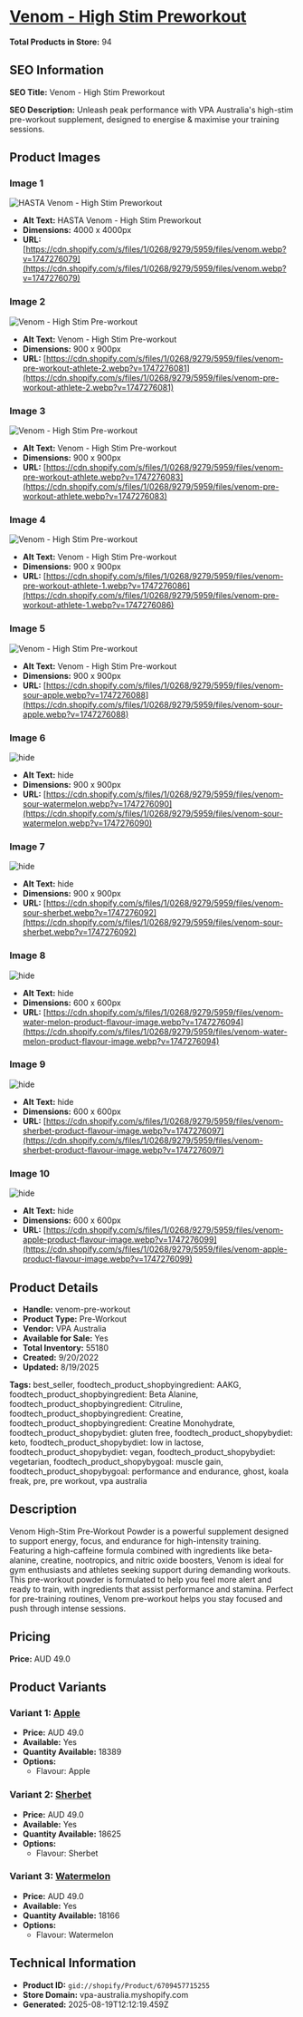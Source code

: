 # [Venom - High Stim Preworkout](https://vpa-australia.myshopify.com/products/venom-pre-workout)

**Total Products in Store:** 94

## SEO Information

**SEO Title:** Venom - High Stim Preworkout

**SEO Description:** Unleash peak performance with VPA Australia's high-stim pre-workout supplement, designed to energise & maximise your training sessions.

## Product Images

### Image 1
![HASTA Venom - High Stim Preworkout](https://cdn.shopify.com/s/files/1/0268/9279/5959/files/venom.webp?v=1747276079)

- **Alt Text:** HASTA Venom - High Stim Preworkout
- **Dimensions:** 4000 x 4000px
- **URL:** [https://cdn.shopify.com/s/files/1/0268/9279/5959/files/venom.webp?v=1747276079](https://cdn.shopify.com/s/files/1/0268/9279/5959/files/venom.webp?v=1747276079)

### Image 2
![Venom - High Stim Pre-workout](https://cdn.shopify.com/s/files/1/0268/9279/5959/files/venom-pre-workout-athlete-2.webp?v=1747276081)

- **Alt Text:** Venom - High Stim Pre-workout
- **Dimensions:** 900 x 900px
- **URL:** [https://cdn.shopify.com/s/files/1/0268/9279/5959/files/venom-pre-workout-athlete-2.webp?v=1747276081](https://cdn.shopify.com/s/files/1/0268/9279/5959/files/venom-pre-workout-athlete-2.webp?v=1747276081)

### Image 3
![Venom - High Stim Pre-workout](https://cdn.shopify.com/s/files/1/0268/9279/5959/files/venom-pre-workout-athlete.webp?v=1747276083)

- **Alt Text:** Venom - High Stim Pre-workout
- **Dimensions:** 900 x 900px
- **URL:** [https://cdn.shopify.com/s/files/1/0268/9279/5959/files/venom-pre-workout-athlete.webp?v=1747276083](https://cdn.shopify.com/s/files/1/0268/9279/5959/files/venom-pre-workout-athlete.webp?v=1747276083)

### Image 4
![Venom - High Stim Pre-workout](https://cdn.shopify.com/s/files/1/0268/9279/5959/files/venom-pre-workout-athlete-1.webp?v=1747276086)

- **Alt Text:** Venom - High Stim Pre-workout
- **Dimensions:** 900 x 900px
- **URL:** [https://cdn.shopify.com/s/files/1/0268/9279/5959/files/venom-pre-workout-athlete-1.webp?v=1747276086](https://cdn.shopify.com/s/files/1/0268/9279/5959/files/venom-pre-workout-athlete-1.webp?v=1747276086)

### Image 5
![Venom - High Stim Pre-workout](https://cdn.shopify.com/s/files/1/0268/9279/5959/files/venom-sour-apple.webp?v=1747276088)

- **Alt Text:** Venom - High Stim Pre-workout
- **Dimensions:** 900 x 900px
- **URL:** [https://cdn.shopify.com/s/files/1/0268/9279/5959/files/venom-sour-apple.webp?v=1747276088](https://cdn.shopify.com/s/files/1/0268/9279/5959/files/venom-sour-apple.webp?v=1747276088)

### Image 6
![hide](https://cdn.shopify.com/s/files/1/0268/9279/5959/files/venom-sour-watermelon.webp?v=1747276090)

- **Alt Text:** hide
- **Dimensions:** 900 x 900px
- **URL:** [https://cdn.shopify.com/s/files/1/0268/9279/5959/files/venom-sour-watermelon.webp?v=1747276090](https://cdn.shopify.com/s/files/1/0268/9279/5959/files/venom-sour-watermelon.webp?v=1747276090)

### Image 7
![hide](https://cdn.shopify.com/s/files/1/0268/9279/5959/files/venom-sour-sherbet.webp?v=1747276092)

- **Alt Text:** hide
- **Dimensions:** 900 x 900px
- **URL:** [https://cdn.shopify.com/s/files/1/0268/9279/5959/files/venom-sour-sherbet.webp?v=1747276092](https://cdn.shopify.com/s/files/1/0268/9279/5959/files/venom-sour-sherbet.webp?v=1747276092)

### Image 8
![hide](https://cdn.shopify.com/s/files/1/0268/9279/5959/files/venom-water-melon-product-flavour-image.webp?v=1747276094)

- **Alt Text:** hide
- **Dimensions:** 600 x 600px
- **URL:** [https://cdn.shopify.com/s/files/1/0268/9279/5959/files/venom-water-melon-product-flavour-image.webp?v=1747276094](https://cdn.shopify.com/s/files/1/0268/9279/5959/files/venom-water-melon-product-flavour-image.webp?v=1747276094)

### Image 9
![hide](https://cdn.shopify.com/s/files/1/0268/9279/5959/files/venom-sherbet-product-flavour-image.webp?v=1747276097)

- **Alt Text:** hide
- **Dimensions:** 600 x 600px
- **URL:** [https://cdn.shopify.com/s/files/1/0268/9279/5959/files/venom-sherbet-product-flavour-image.webp?v=1747276097](https://cdn.shopify.com/s/files/1/0268/9279/5959/files/venom-sherbet-product-flavour-image.webp?v=1747276097)

### Image 10
![hide](https://cdn.shopify.com/s/files/1/0268/9279/5959/files/venom-apple-product-flavour-image.webp?v=1747276099)

- **Alt Text:** hide
- **Dimensions:** 600 x 600px
- **URL:** [https://cdn.shopify.com/s/files/1/0268/9279/5959/files/venom-apple-product-flavour-image.webp?v=1747276099](https://cdn.shopify.com/s/files/1/0268/9279/5959/files/venom-apple-product-flavour-image.webp?v=1747276099)

## Product Details

- **Handle:** venom-pre-workout
- **Product Type:** Pre-Workout
- **Vendor:** VPA Australia
- **Available for Sale:** Yes
- **Total Inventory:** 55180
- **Created:** 9/20/2022
- **Updated:** 8/19/2025

**Tags:** best_seller, foodtech_product_shopbyingredient: AAKG, foodtech_product_shopbyingredient: Beta Alanine, foodtech_product_shopbyingredient: Citruline, foodtech_product_shopbyingredient: Creatine, foodtech_product_shopbyingredient: Creatine Monohydrate, foodtech_product_shopybydiet: gluten free, foodtech_product_shopybydiet: keto, foodtech_product_shopybydiet: low in lactose, foodtech_product_shopybydiet: vegan, foodtech_product_shopybydiet: vegetarian, foodtech_product_shopybygoal: muscle gain, foodtech_product_shopybygoal: performance and endurance, ghost, koala freak, pre, pre workout, vpa australia

## Description

Venom High-Stim Pre-Workout Powder is a powerful supplement designed to support energy, focus, and endurance for high-intensity training. Featuring a high-caffeine formula combined with ingredients like beta-alanine, creatine, nootropics, and nitric oxide boosters, Venom is ideal for gym enthusiasts and athletes seeking support during demanding workouts. This pre-workout powder is formulated to help you feel more alert and ready to train, with ingredients that assist performance and stamina. Perfect for pre-training routines, Venom pre-workout helps you stay focused and push through intense sessions.

## Pricing

**Price:** AUD 49.0

## Product Variants

### Variant 1: [Apple](https://vpa-australia.myshopify.com/products/venom-pre-workout)

- **Price:** AUD 49.0
- **Available:** Yes
- **Quantity Available:** 18389
- **Options:**
  - Flavour: Apple

### Variant 2: [Sherbet](https://vpa-australia.myshopify.com/products/venom-pre-workout)

- **Price:** AUD 49.0
- **Available:** Yes
- **Quantity Available:** 18625
- **Options:**
  - Flavour: Sherbet

### Variant 3: [Watermelon](https://vpa-australia.myshopify.com/products/venom-pre-workout)

- **Price:** AUD 49.0
- **Available:** Yes
- **Quantity Available:** 18166
- **Options:**
  - Flavour: Watermelon

## Technical Information

- **Product ID:** `gid://shopify/Product/6709457715255`
- **Store Domain:** vpa-australia.myshopify.com
- **Generated:** 2025-08-19T12:12:19.459Z

